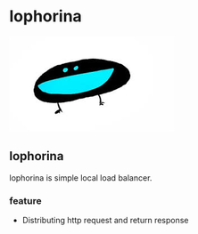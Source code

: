 # lophorina

![Bird Lophorina](./images/Lophorina.jpg)

## lophorina

lophorina is simple local load balancer.

### feature

- Distributing http request and return response
